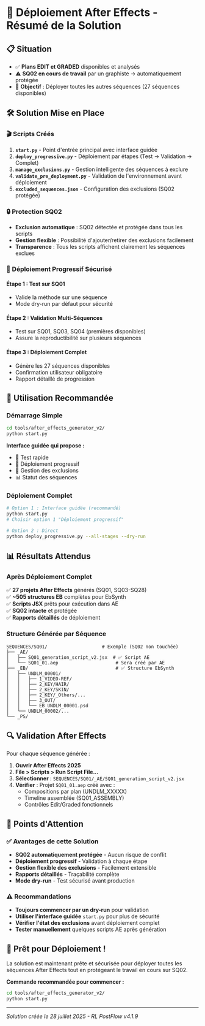 # 🎉 Déploiement After Effects - Résumé de la Solution

## 📋 Situation

- ✅ **Plans EDIT et GRADED** disponibles et analysés
- ⚠️ **SQ02 en cours de travail** par un graphiste → automatiquement protégée
- 🎯 **Objectif** : Déployer toutes les autres séquences (27 séquences disponibles)

## 🛠️ Solution Mise en Place

### **🎬 Scripts Créés**

1. **`start.py`** - Point d'entrée principal avec interface guidée
2. **`deploy_progressive.py`** - Déploiement par étapes (Test → Validation → Complet)
3. **`manage_exclusions.py`** - Gestion intelligente des séquences à exclure
4. **`validate_pre_deployment.py`** - Validation de l'environnement avant déploiement
5. **`excluded_sequences.json`** - Configuration des exclusions (SQ02 protégée)

### **🔒 Protection SQ02**

- **Exclusion automatique** : SQ02 détectée et protégée dans tous les scripts
- **Gestion flexible** : Possibilité d'ajouter/retirer des exclusions facilement
- **Transparence** : Tous les scripts affichent clairement les séquences exclues

### **🚀 Déploiement Progressif Sécurisé**

#### **Étape 1 : Test sur SQ01**
- Valide la méthode sur une séquence
- Mode dry-run par défaut pour sécurité

#### **Étape 2 : Validation Multi-Séquences**
- Test sur SQ01, SQ03, SQ04 (premières disponibles)
- Assure la reproductibilité sur plusieurs séquences

#### **Étape 3 : Déploiement Complet**
- Génère les 27 séquences disponibles
- Confirmation utilisateur obligatoire
- Rapport détaillé de progression

## 🎯 Utilisation Recommandée

### **Démarrage Simple**

```bash
cd tools/after_effects_generator_v2/
python start.py
```

**Interface guidée qui propose :**
- 🧪 Test rapide
- 🚀 Déploiement progressif
- 🔧 Gestion des exclusions
- 📊 Statut des séquences

### **Déploiement Complet**

```bash
# Option 1 : Interface guidée (recommandé)
python start.py
# Choisir option 1 "Déploiement progressif"

# Option 2 : Direct
python deploy_progressive.py --all-stages --dry-run
```

## 📊 Résultats Attendus

### **Après Déploiement Complet**

✅ **27 projets After Effects** générés (SQ01, SQ03-SQ28)  
✅ **~505 structures EB** complètes pour EbSynth  
✅ **Scripts JSX** prêts pour exécution dans AE  
✅ **SQ02 intacte** et protégée  
✅ **Rapports détaillés** de déploiement  

### **Structure Générée par Séquence**

```
SEQUENCES/SQ01/                    # Exemple (SQ02 non touchée)
├── _AE/
│   ├── SQ01_generation_script_v2.jsx  # ✅ Script AE
│   └── SQ01_01.aep                     # Sera créé par AE
├── _EB/                                # ✅ Structure EbSynth
│   ├── UNDLM_00001/
│   │   ├── 1_VIDEO-REF/
│   │   ├── 2_KEY/HAIR/
│   │   ├── 2_KEY/SKIN/
│   │   ├── 2_KEY/_Others/...
│   │   ├── 3_OUT/
│   │   └── EB_UNDLM_00001.psd
│   └── UNDLM_00002/...
└── _PS/
```

## 🔍 Validation After Effects

Pour chaque séquence générée :

1. **Ouvrir After Effects 2025**
2. **File > Scripts > Run Script File...**
3. **Sélectionner** : `SEQUENCES/SQ01/_AE/SQ01_generation_script_v2.jsx`
4. **Vérifier** : Projet `SQ01_01.aep` créé avec :
   - Compositions par plan (UNDLM_XXXXX)
   - Timeline assemblée (SQ01_ASSEMBLY)
   - Contrôles Edit/Graded fonctionnels

## 🚨 Points d'Attention

### **✅ Avantages de cette Solution**
- **SQ02 automatiquement protégée** - Aucun risque de conflit
- **Déploiement progressif** - Validation à chaque étape
- **Gestion flexible des exclusions** - Facilement extensible
- **Rapports détaillés** - Traçabilité complète
- **Mode dry-run** - Test sécurisé avant production

### **⚠️ Recommandations**
- **Toujours commencer par un dry-run** pour validation
- **Utiliser l'interface guidée** `start.py` pour plus de sécurité
- **Vérifier l'état des exclusions** avant déploiement complet
- **Tester manuellement** quelques scripts AE après génération

## 🎉 Prêt pour Déploiement !

La solution est maintenant prête et sécurisée pour déployer toutes les séquences After Effects tout en protégeant le travail en cours sur SQ02.

**Commande recommandée pour commencer :**
```bash
cd tools/after_effects_generator_v2/
python start.py
```

---

*Solution créée le 28 juillet 2025 - RL PostFlow v4.1.9*
